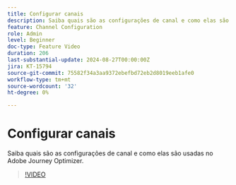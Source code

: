 ```yaml
---
title: Configurar canais
description: Saiba quais são as configurações de canal e como elas são usadas no Adobe Journey Optimizer.
feature: Channel Configuration
role: Admin
level: Beginner
doc-type: Feature Video
duration: 206
last-substantial-update: 2024-08-27T00:00:00Z
jira: KT-15794
source-git-commit: 75582f34a3aa9372ebefbd72eb2d8019eeb1afe0
workflow-type: tm+mt
source-wordcount: '32'
ht-degree: 0%

---
```



# Configurar canais

Saiba quais são as configurações de canal e como elas são usadas no Adobe Journey Optimizer.

>[!VIDEO](https://video.tv.adobe.com/v/3433124/?learn=on)
